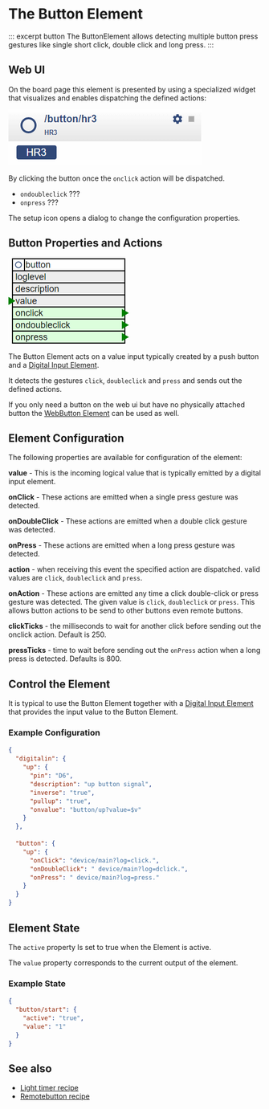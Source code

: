 # The Button Element

::: excerpt button
The ButtonElement allows detecting multiple button press gestures like single short click, double click and long press.
:::

## Web UI

On the board page this element is presented by using a specialized widget that visualizes and enables dispatching the defined actions:

![Button Widget](/elements/buttonui.png)

By clicking the button once the `onclick` action will be dispatched.

* `ondoubleclick` ???
* `onpress` ???

The setup icon opens a dialog to change the configuration properties.


## Button Properties and Actions

![Button Properties and Actions](elements/buttonapi.png)

The Button Element acts on a value input typically created by a push button and a [Digital Input Element](/elements/digitalin).

It detects the gestures `click`, `doubleclick` and `press` and sends out the defined actions.

If you only need a button on the web ui but have no physically attached button the [WebButton Element](/elements/webbutton.md) can be used as well.  


## Element Configuration

The following properties are available for configuration of the element:

**value** - This is the incoming logical value that is typically emitted by a digital input element.  

**onClick** - These actions are emitted when a single press gesture was detected.                                

**onDoubleClick** - These actions are emitted when a double click gesture was detected.     

**onPress** - These actions are emitted when a long press gesture was detected.                      

**action** - when receiving this event the specified action are dispatched. valid values are `click`, `doubleclick` and `press`. 

**onAction** - These actions are emitted any time a click double-click or press gesture was detected.
The given value is `click`, `doubleclick` or `press`. This allows button actions to be send to other buttons even remote buttons.


**clickTicks** - the milliseconds to wait for another click before sending out the onclick action. Default is 250.

**pressTicks** - time to wait before sending out the `onPress` action when a long press is detected. Defaults is 800.                   



## Control the Element

It is typical to use the Button Element together with a [Digital Input Element](/elements/digitalin)
that provides the input value to the Button Element.

### Example Configuration

```JSON
{
  "digitalin": {
    "up": {
      "pin": "D6",
      "description": "up button signal",
      "inverse": "true",
      "pullup": "true",
      "onvalue": "button/up?value=$v"
    }
  },

  "button": {
    "up": {
      "onClick": "device/main?log=click.",
      "onDoubleClick": " device/main?log=dclick.",
      "onPress": " device/main?log=press."
    }
  }
}
```


## Element State

The `active` property Is set to true when the Element is active.

The `value` property corresponds to the current output of the element.


### Example State

```JSON
{
  "button/start": {
    "active": "true",
    "value": "1"
  }
}
```

## See also

* [Light timer recipe](???)
* [Remotebutton recipe](???)